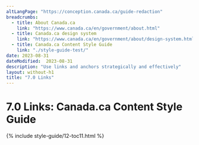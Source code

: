 ```yaml
---
altLangPage: "https://conception.canada.ca/guide-redaction"
breadcrumbs:
  - title: About Canada.ca
    link: "https://www.canada.ca/en/government/about.html"
  - title: Canada.ca design system
    link: "https://www.canada.ca/en/government/about/design-system.html"
  - title: Canada.ca Content Style Guide
    link: "./style-guide-test/"    
date: 2023-08-31
dateModified:  2023-08-31
description: "Use links and anchors strategically and effectively"
layout: without-h1
title: "7.0 Links"
---
```

<h1 property="name" id="wb-cont" dir="ltr"><span class="stacked"><span>7.0 Links</span>: <span>Canada.ca Content Style Guide</span></span></h1>
<!-- 7.0 Links START id="toc11" --> 
{% include style-guide/12-toc11.html %} 
<!-- 7.0 Links END --> 
